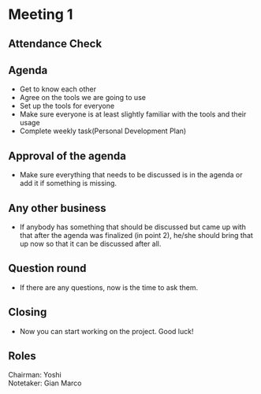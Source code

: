# Meeting 1

## Attendance Check

## Agenda
- Get to know each other 
- Agree on the tools we are going to use 
- Set up the tools for everyone
- Make sure everyone is at least slightly familiar with the tools and their usage  
- Complete weekly task(Personal Development Plan)

## Approval of the agenda
- Make sure everything that needs to be discussed is in the agenda or add it if something is missing.

## Any other business
- If anybody has something that should be discussed but came up with that after the agenda was finalized (in point 2), he/she should bring that up now so that it can be discussed after all.

## Question round
- If there are any questions, now is the time to ask them.

## Closing
- Now you can start working on the project. Good luck!

## Roles

Chairman: Yoshi  
Notetaker: Gian Marco